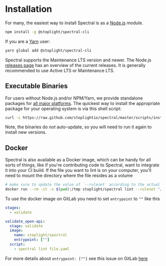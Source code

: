 # Installation

For many, the easiest way to install Spectral is as a [Node.js](https://nodejs.org/) module.

```bash
npm install -g @stoplight/spectral-cli
```

If you are a [Yarn](https://yarnpkg.com/) user:

```bash
yarn global add @stoplight/spectral-cli
```

Spectral supports the Maintenance LTS version and newer.
The Node.js [releases page](https://nodejs.org/en/about/releases/) has an overview of the current releases.
It is generally recommended to use Active LTS or Maintenance LTS.

## Executable Binaries

For users without Node.js and/or NPM/Yarn, we provide standalone packages for [all major platforms](https://github.com/stoplightio/spectral/releases). The quickest way to install the appropriate package for your operating system is via this shell script:

```bash
curl -L https://raw.github.com/stoplightio/spectral/master/scripts/install.sh | sh
```

Note, the binaries do _not_ auto-update, so you will need to run it again to install new versions.

## Docker

Spectral is also available as a Docker image, which can be handy for all sorts of things, like if you're contributing code to Spectral, want to integrate it into your CI build.
If the file you want to lint is on your computer, you'll need to mount the directory where the file resides as a volume

```bash
# make sure to update the value of `--ruleset` according to the actual location of your ruleset
docker run --rm -it -v $(pwd):/tmp stoplight/spectral lint --ruleset "/tmp/.spectral.js" "/tmp/file.yaml"
```

To use the docker image on GitLab you need to set `entrypoint` to `""` like this

```yml
stages:
  - validate

validate_open-api:
  stage: validate
  image:
    name: stoplight/spectral
    entrypoint: [""]
  script:
    - spectral lint file.yaml
```

For more details about `entrypoint: [""]` see this issue on GitLab [here](https://gitlab.com/gitlab-org/gitlab-runner/-/issues/2692#note_50147081)
